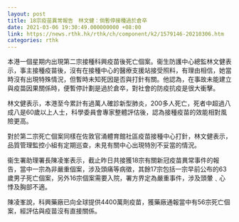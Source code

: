 ```yaml
---
layout: post
title: 18宗疫苗異常報告　林文健：倘暫停接種過於倉卒
date: 2021-03-06 19:30:49.000000000 +08:00
link: https://news.rthk.hk/rthk/ch/component/k2/1579146-20210306.htm
categories: rthk
---
```


本港一個星期内出現第二宗接種科興疫苗後死亡個案。衞生防護中心總監林文健表示，事主接種疫苗後，沒有在接種中心的醫療支援站接受照料，有理由相信，她當時沒有出現特殊情況，但暫時未知死因是否與打針有關。他認為，在事故未能建立與疫苗因果關係時，便暫停計劃是過於倉卒，對社會的防疫抗疫是很大衝擊。

林文健表示，本港至今累計有過萬人確診新型肺炎，200多人死亡，死者中超過八成八是60歲以上人士，科學委員會專家整體評估後，認為接種疫苗的效能相對風險更高。

對於第二宗死亡個案同樣在佐敦官涌體育館社區疫苗接種中心打針，林文健表示，品質管理監控小組有定期巡查，未見有關中心出現特別不妥當的情況。

衞生署助理署長陳凌峯表示，截止昨日共接獲18宗有關新冠疫苗異常事件的報告，當中一宗為非嚴重個案，涉及頭痛等病徵，其餘17宗包括一宗早前公布的63歲男子死亡個案，另外16宗個案需要入院，署方界定為嚴重事件，涉及頭暈﹑心悸及胸部不適。

陳凌峯說，科興藥廠已向全球提供4400萬劑疫苗，獲藥廠通報當中有56宗死亡個案，經評估與疫苗沒有直接關係。
